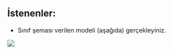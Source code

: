 
## İstenenler:

* Sınıf şeması verilen modeli (aşağıda) gerçekleyiniz.  


![](https://github.com/celalceken/NesneYonelimliAnalizVeTasarimDersiUygulamalari/blob/master/Sekiller/02/UygulamaInterface3.png)
